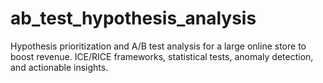 # ab_test_hypothesis_analysis
Hypothesis prioritization and A/B test analysis for a large online store to boost revenue. ICE/RICE frameworks, statistical tests, anomaly detection, and actionable insights.
